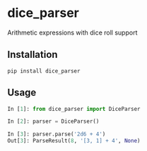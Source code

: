 # dice_parser
Arithmetic expressions with dice roll support

## Installation

`pip install dice_parser`

## Usage

```python
In [1]: from dice_parser import DiceParser

In [2]: parser = DiceParser()

In [3]: parser.parse('2d6 + 4')
Out[3]: ParseResult(8, '[3, 1] + 4', None)
```
